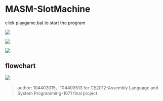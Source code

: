 # MASM-SlotMachine
click playgame.bat to start the program

![](https://i.imgur.com/V9K3za5.png)

![](https://i.imgur.com/QrSUoOq.png)

![](https://i.imgur.com/d304IW8.png)

## flowchart
![](https://i.imgur.com/H8Q8wjf.png)

> author: 104403015、104403513
> for CE2012-Assembly Language and System Programming-1071 final project
